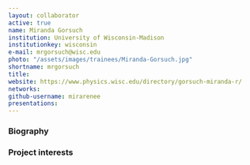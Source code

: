 ```yaml
---
layout: collaborator
active: true
name: Miranda Gorsuch
institution: University of Wisconsin-Madison
institutionkey: wisconsin
e-mail: mrgorsuch@wisc.edu
photo: "/assets/images/trainees/Miranda-Gorsuch.jpg"
shortname: mrgorsuch
title:
website: https://www.physics.wisc.edu/directory/gorsuch-miranda-r/
networks:
github-username: mirarenee
presentations:
---
```


### Biography

### Project interests

